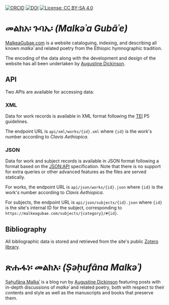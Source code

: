 [![ORCID](https://img.shields.io/badge/0000--0002--7732--3524-ORCID?label=ORCID&color=%23A6CE39)](https://orcid.org/0000-0002-7732-3524)
[![DOI](https://zenodo.org/badge/828491383.svg)](https://doi.org/10.5281/zenodo.15793984)
[![License: CC BY-SA 4.0](https://img.shields.io/github/license/smaugustine/Malkea-Gubae)](https://creativecommons.org/licenses/by-sa/4.0/)


# መልክአ፡ ጉባኤ፡ *(Malkəʾa Gubāʾe)*

[MalkeaGubae.com](https://malkeagubae.com) is a website cataloguing, indexing, and describing all known *malkəʾ* and related poetry from the Ethiopic hymnographic tradition.

The encoding of the data along with the development and design of the website has all been undertaken by [Augustine Dickinson](https://augustinedickinson.com).

## API

Two APIs are available for accessing data:

### XML

Data for work records is available in XML format following the [TEI](https://tei-c.org/) P5 guidelines.

The endpoint URL is `api/xml/works/{id}.xml` where `{id}` is the work's number according to *Clavis Aethiopica*.

### JSON

Data for work and subject records is available in JSON format following a format based on the [JSON:API](https://jsonapi.org/) specification. Note that there is no support for extra queries or other advanced features as the files are served statically.

For works, the endpoint URL is `api/json/works/{id}.json` where `{id}` is the work's number according to *Clavis Aethiopica*.

For subjects, the endpoint URL is `api/json/subjects/{id}.json` where `{id}` is the site's internal ID for the subject, corresponding to `https://malkeagubae.com/subjects/{category}/#{id}`.

## Bibliography

All bibliographic data is stored and retrieved from the site's public [Zotero library](https://www.zotero.org/groups/5599348/malka_gube/library).

# ጽሑፋነ፡ መልክእ፡ *(Ṣəḥufāna Malkəʾ)*

[Ṣəḥufāna Malkəʾ](https://malkeagubae.com/blog) is a blog run by [Augustine Dickinson](https://augustinedickinson.com) featuring posts with in-depth discussions of *malkəʾ* and related poetry, both with respect to their contents and style as well as the manuscripts and books that preserve them.